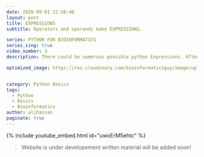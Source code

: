 ```yaml
---
date: 2020-09-01 12:26:40
layout: post
title: EXPRESSIONS
subtitle: Operators and operands make EXPRESSIONS.

series: PYTHON FOR BIOINFORMATICS
series_sing: true
video_number: 3
description: There could be numerous possible python Expressions. After learning few different types you will be able to understand most of the python expressions that you will ever came across.

optimized_image: https://res.cloudinary.com/bioinformaticsguy/image/upload/c_scale,h_380/v1596701389/002%20Python-for-Bioinformatics/Python-for-Bioinformatics-003.png


category: Python Basics
tags:
  - Python
  - Basics
  - Bioinformatics
author: alihassan
paginate: true
---
```


{% include youtube_embed.html id="uwxErM5ehtc" %}


> Website is under developement written material will be added soon!

 <!-- how you doing guys bioinformatics guy
here with another video of the series
python for bioinformatics
in this video we will be talking about
the simple values the simple values
include
booleans integers floats special values
and the most important values strings
so let's get started so let's start by
opening our
idl e the first value is the boolean
value which is also known as logical
values i know in one of your exams you
have attempted this question in which
you have to write true or false
this is the same thing so t r u
e true or f a l s e false
these are the two values true or false
you can check the type of this value by
using this function t by p e type
and then enter true and this is a case
sensitive value if you will enter wrong
spellings just like here
you will get an error if you will keep
this first t
small you will also get in here t r u e
you will also get an error so we will
talk about the use of this value in the
future videos
so the next value is integers integers
are just like numbers 1 2
3 4 5 6 7 8 9 10 so on and so forth
these also include negative numbers so 1
2
3 this is a number 1 is a number 2 is a
number
and you can check the type of this by
the same function
type and enter an integer over here
so here are some examples -1
[Music]
you can also enter a really huge numbers
like this
and you can notice that separators such
as commas or periods are not used in
python
you will just get a plain number and we
are going to use these numbers in later
videos
so the next type is float float is the
abbreviated version of the term flooring
point
so float is basically equivalent of
scientific notation and you might be
already familiar with such number
these are known as floats because these
contain a digit and an exponent
exponent is adjusted so that the decimal
point floats just after the first digit
so here are some
examples 2.5 0.0001
and this is a very huge float
and as you can see that when you will
enter a really huge float
it is represented in this e form
right over here and you can check its
type by using the same function
type and enter a float over here 1.2
and its float the next is special value
it is special because it is no value it
is basically used when you have missing
values in the data
and it is represented by n o n e none
see even if you enter over here you get
nothing so let's talk about strings we
will be using this type a lot in this
series
can you make a grasp why strings are so
important in the series
please pause the video and make guess in
the comments down below
so this type of simple value is used to
enter text in python
so it has to be enclosed in single
quotes
or double quotes we enter it in triple
quotes for multiple lines
so here is our first example of the
string
python 4 bioinformatics
so let me tell you the reason why we
will be using strings a lot in our
series the reason is that we will be
working with the dna
rna based sequences and amino acid
sequences
which are in the form of text and we
will be needing help from the strings to
enter those in python so let us take
some example of entering amino acid
sequences in python it's like
m and k m d
l m and k
[Music]
so we have entered a protein sequence
let's try entering a dna sequence a t
g c t c t c d c g a c
g a c d a t
so we have entered a dna sequence if you
have to enter a multiple line sequence
you can enter it in triple quotes in the
next video we will be talking about
expressions which
include numerical operators logical
operations and a very important string
operation so if you have any questions
or concerns about this video
don't hesitate to comment down below you
can always find me there for help
if you want to find out what i do other
than programming please check out my
vlogging channel
thank you very much for watching and i
will see you around in the next video
[Music]  -->